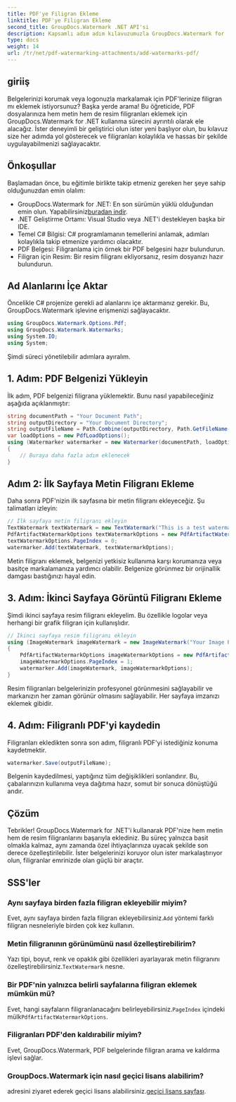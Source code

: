 ```yaml
---
title: PDF'ye Filigran Ekleme
linktitle: PDF'ye Filigran Ekleme
second_title: GroupDocs.Watermark .NET API'si
description: Kapsamlı adım adım kılavuzumuzla GroupDocs.Watermark for .NET'i kullanarak PDF'lerinize metin ve resim filigranlarını nasıl ekleyeceğinizi öğrenin.
type: docs
weight: 14
url: /tr/net/pdf-watermarking-attachments/add-watermarks-pdf/
---
```

## giriiş
Belgelerinizi korumak veya logonuzla markalamak için PDF'lerinize filigran mı eklemek istiyorsunuz? Başka yerde arama! Bu öğreticide, PDF dosyalarınıza hem metin hem de resim filigranları eklemek için GroupDocs.Watermark for .NET kullanma sürecini ayrıntılı olarak ele alacağız. İster deneyimli bir geliştirici olun ister yeni başlıyor olun, bu kılavuz size her adımda yol gösterecek ve filigranları kolaylıkla ve hassas bir şekilde uygulayabilmenizi sağlayacaktır.
## Önkoşullar
Başlamadan önce, bu eğitimle birlikte takip etmeniz gereken her şeye sahip olduğunuzdan emin olalım:
-  GroupDocs.Watermark for .NET: En son sürümün yüklü olduğundan emin olun. Yapabilirsiniz[buradan indir](https://releases.groupdocs.com/Watermark/net/).
- .NET Geliştirme Ortamı: Visual Studio veya .NET'i destekleyen başka bir IDE.
- Temel C# Bilgisi: C# programlamanın temellerini anlamak, adımları kolaylıkla takip etmenize yardımcı olacaktır.
- PDF Belgesi: Filigranlama için örnek bir PDF belgesini hazır bulundurun.
- Filigran için Resim: Bir resim filigranı ekliyorsanız, resim dosyanızı hazır bulundurun.
## Ad Alanlarını İçe Aktar
Öncelikle C# projenize gerekli ad alanlarını içe aktarmanız gerekir. Bu, GroupDocs.Watermark işlevine erişmenizi sağlayacaktır.
```csharp
using GroupDocs.Watermark.Options.Pdf;
using GroupDocs.Watermark.Watermarks;
using System.IO;
using System;
```
Şimdi süreci yönetilebilir adımlara ayıralım.
## 1. Adım: PDF Belgenizi Yükleyin
İlk adım, PDF belgenizi filigrana yüklemektir. Bunu nasıl yapabileceğiniz aşağıda açıklanmıştır:
```csharp
string documentPath = "Your Document Path";
string outputDirectory = "Your Document Directory";
string outputFileName = Path.Combine(outputDirectory, Path.GetFileName(documentPath));
var loadOptions = new PdfLoadOptions();
using (Watermarker watermarker = new Watermarker(documentPath, loadOptions))
{
    // Buraya daha fazla adım eklenecek
}
```
## Adım 2: İlk Sayfaya Metin Filigranı Ekleme
Daha sonra PDF'nizin ilk sayfasına bir metin filigranı ekleyeceğiz. Şu talimatları izleyin:
```csharp
// İlk sayfaya metin filigranı ekleyin
TextWatermark textWatermark = new TextWatermark("This is a test watermark", new Font("Arial", 8));
PdfArtifactWatermarkOptions textWatermarkOptions = new PdfArtifactWatermarkOptions();
textWatermarkOptions.PageIndex = 0;
watermarker.Add(textWatermark, textWatermarkOptions);
```

Metin filigranı eklemek, belgenizi yetkisiz kullanıma karşı korumanıza veya basitçe markalamanıza yardımcı olabilir. Belgenize görünmez bir orijinallik damgası bastığınızı hayal edin.
## 3. Adım: İkinci Sayfaya Görüntü Filigranı Ekleme
Şimdi ikinci sayfaya resim filigranı ekleyelim. Bu özellikle logolar veya herhangi bir grafik filigran için kullanışlıdır.
```csharp
// İkinci sayfaya resim filigranı ekleyin
using (ImageWatermark imageWatermark = new ImageWatermark("Your Image Path"))
{
    PdfArtifactWatermarkOptions imageWatermarkOptions = new PdfArtifactWatermarkOptions();
    imageWatermarkOptions.PageIndex = 1;
    watermarker.Add(imageWatermark, imageWatermarkOptions);
}
```

Resim filigranları belgelerinizin profesyonel görünmesini sağlayabilir ve markanızın her zaman görünür olmasını sağlayabilir. Her sayfaya imzanızı eklemek gibidir.
## 4. Adım: Filigranlı PDF'yi kaydedin
Filigranları ekledikten sonra son adım, filigranlı PDF'yi istediğiniz konuma kaydetmektir.
```csharp
watermarker.Save(outputFileName);
```
Belgenin kaydedilmesi, yaptığınız tüm değişiklikleri sonlandırır. Bu, çabalarınızın kullanıma veya dağıtıma hazır, somut bir sonuca dönüştüğü andır.
## Çözüm
Tebrikler! GroupDocs.Watermark for .NET'i kullanarak PDF'nize hem metin hem de resim filigranlarını başarıyla eklediniz. Bu süreç yalnızca basit olmakla kalmaz, aynı zamanda özel ihtiyaçlarınıza uyacak şekilde son derece özelleştirilebilir. İster belgelerinizi koruyor olun ister markalaştırıyor olun, filigranlar emrinizde olan güçlü bir araçtır.
## SSS'ler
### Aynı sayfaya birden fazla filigran ekleyebilir miyim?
 Evet, aynı sayfaya birden fazla filigran ekleyebilirsiniz.`Add` yöntemi farklı filigran nesneleriyle birden çok kez kullanın.
### Metin filigranının görünümünü nasıl özelleştirebilirim?
 Yazı tipi, boyut, renk ve opaklık gibi özellikleri ayarlayarak metin filigranını özelleştirebilirsiniz.`TextWatermark` nesne.
### Bir PDF'nin yalnızca belirli sayfalarına filigran eklemek mümkün mü?
 Evet, hangi sayfaların filigranlanacağını belirleyebilirsiniz.`PageIndex` içindeki mülk`PdfArtifactWatermarkOptions`.
### Filigranları PDF'den kaldırabilir miyim?
Evet, GroupDocs.Watermark, PDF belgelerinde filigran arama ve kaldırma işlevi sağlar.
### GroupDocs.Watermark için nasıl geçici lisans alabilirim?
adresini ziyaret ederek geçici lisans alabilirsiniz.[geçici lisans sayfası](https://purchase.groupdocs.com/temporary-license/).